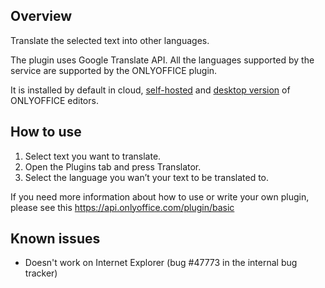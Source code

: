 ## Overview 

Translate the selected text into other languages.

The plugin uses Google Translate API. All the languages supported by the service are supported by the ONLYOFFICE plugin.

It is installed by default in cloud, [self-hosted](https://github.com/ONLYOFFICE/DocumentServer) and [desktop version](https://github.com/ONLYOFFICE/DesktopEditors) of ONLYOFFICE editors. 

## How to use

1. Select text you want to translate.
2. Open the Plugins tab and press Translator.
3. Select the language you wan’t your text to be translated to.

If you need more information about how to use or write your own plugin, please see this https://api.onlyoffice.com/plugin/basic

## Known issues

* Doesn't work on Internet Explorer (bug #47773 in the internal bug tracker)
